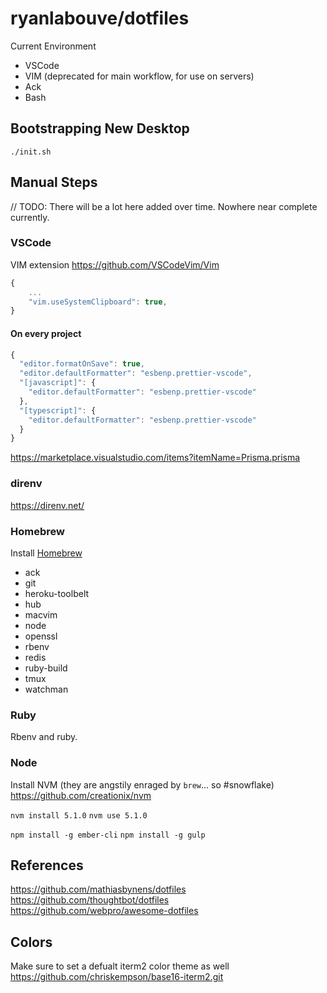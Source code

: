 # ryanlabouve/dotfiles

Current Environment
* VSCode
* VIM (deprecated for main workflow, for use on servers)
* Ack
* Bash

## Bootstrapping New Desktop

`./init.sh`

## Manual Steps

// TODO: There will be a lot here added over time. Nowhere near complete
currently.

### VSCode

VIM extension https://github.com/VSCodeVim/Vim

```js
{
    ...
    "vim.useSystemClipboard": true,
}
```

#### On every project

```js
{
  "editor.formatOnSave": true,
  "editor.defaultFormatter": "esbenp.prettier-vscode",
  "[javascript]": {
    "editor.defaultFormatter": "esbenp.prettier-vscode"
  },
  "[typescript]": {
    "editor.defaultFormatter": "esbenp.prettier-vscode"
  }
}
```

https://marketplace.visualstudio.com/items?itemName=Prisma.prisma

### direnv

https://direnv.net/

### Homebrew

Install [Homebrew](http://brew.sh/)
* ack
* git
* heroku-toolbelt
* hub
* macvim
* node
* openssl
* rbenv
* redis
* ruby-build
* tmux
* watchman

### Ruby

Rbenv and ruby.

### Node

Install NVM (they are angstily enraged by `brew`... so #snowflake)
https://github.com/creationix/nvm

`nvm install 5.1.0`
`nvm use 5.1.0`

`npm install -g ember-cli`
`npm install -g gulp`

## References

https://github.com/mathiasbynens/dotfiles
https://github.com/thoughtbot/dotfiles
https://github.com/webpro/awesome-dotfiles

## Colors

Make sure to set a defualt iterm2 color theme as well
https://github.com/chriskempson/base16-iterm2.git

